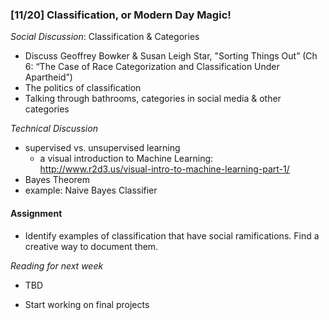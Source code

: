 ### [11/20] Classification, or Modern Day Magic!

_Social Discussion_: Classification & Categories
- Discuss Geoffrey Bowker & Susan Leigh Star, "Sorting Things Out” (Ch 6: “The Case of Race Categorization and Classification Under Apartheid”) 
- The politics of classification
- Talking through bathrooms, categories in social media & other categories 

_Technical Discussion_
- supervised vs. unsupervised learning
  - a visual introduction to Machine Learning: http://www.r2d3.us/visual-intro-to-machine-learning-part-1/
- Bayes Theorem
- example: Naive Bayes Classifier

#### Assignment
- Identify examples of classification that have social ramifications. Find a creative way to document them.

_Reading for next week_
- TBD

- Start working on final projects
